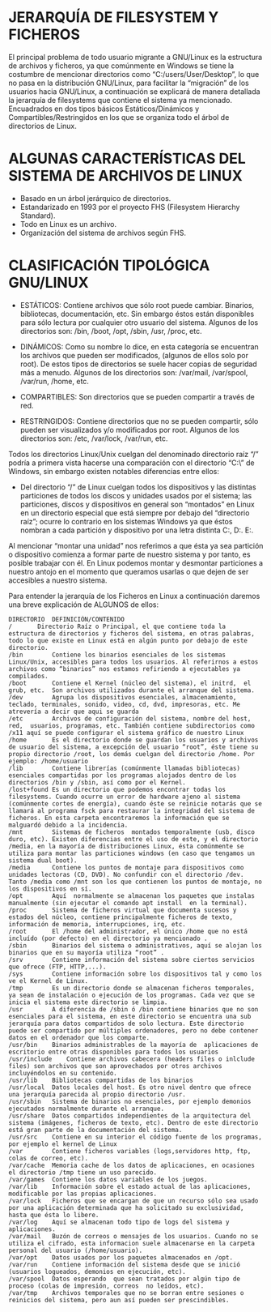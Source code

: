 ﻿# JERARQUÍA DE FILESYSTEM Y FICHEROS


El principal problema de todo usuario migrante a GNU/Linux es la estructura de archivos y ficheros, ya que comúnmente en Windows se tiene la costumbre de mencionar directorios como “C:/users/User/Desktop”,  lo que no pasa en la distribución GNU/Linux, para facilitar la “migración” de  los usuarios hacia GNU/Linux, a continuación se explicará de manera detallada la jerarquía de filesystems que contiene el sistema ya mencionado. Encuadrados en dos tipos básicos Estáticos/Dinámicos y Compartibles/Restringidos en los que se organiza todo el árbol de directorios de Linux.


# ALGUNAS CARACTERÍSTICAS DEL SISTEMA DE ARCHIVOS DE LINUX


* Basado en un árbol jerárquico de directorios.
* Estandarizado en 1993 por el proyecto FHS (Filesystem Hierarchy Standard).
* Todo en Linux es un archivo.
* Organización del sistema de archivos según FHS.


# CLASIFICACIÓN TIPOLÓGICA GNU/LINUX


* ESTÁTICOS: Contiene archivos que sólo root puede cambiar. Binarios, bibliotecas, documentación, etc. Sin embargo éstos están disponibles para sólo lectura por cualquier otro usuario del sistema. Algunos de los directorios son: /bin, /boot, /opt, /sbin, /usr, /proc, etc.


* DINÁMICOS: Como su nombre lo dice, en esta categoría se encuentran los archivos que pueden ser modificados, (algunos de ellos solo por root). De estos tipos de directorios se suele hacer copias de seguridad más a menudo. Algunos de los directorios son: /var/mail, /var/spool, /var/run, /home, etc.


* COMPARTIBLES: Son directorios que se pueden compartir a través de red.


* RESTRINGIDOS: Contiene directorios que no se pueden compartir, sólo pueden ser visualizados y/o modificados por root. Algunos de los directorios son: /etc, /var/lock, /var/run, etc.


Todos los directorios Linux/Unix cuelgan del denominado directorio raíz “/” podría a primera vista hacerse una comparación con el directorio “C:\” de Windows, sin embargo existen notables diferencias entre ellos: 
* Del directorio “/” de Linux cuelgan todos los dispositivos y las distintas particiones de  todos los discos y unidades usados por el sistema; las particiones, discos y dispositivos en general son “montados” en Linux en un directorio especial que está siempre por debajo del “directorio raíz”; ocurre lo contrario en los sistemas Windows ya que éstos nombran  a cada partición y dispositivo por una letra distinta C:, D:. E:.


Al mencionar “montar una unidad”  nos referimos a que ésta ya sea partición o dispositivo comienza a formar parte de nuestro sistema y por tanto, es posible trabajar con él. En Linux podemos montar y desmontar particiones a nuestro antojo en el momento que queramos usarlas o que dejen de ser accesibles a nuestro sistema.


Para entender la jerarquía de los Ficheros en  Linux a continuación daremos  una breve explicación de ALGUNOS de ellos:




	DIRECTORIO	DEFINICIÓN/CONTENIDO
	/		Directorio Raíz o Principal, el que contiene toda la estructura de directorios y ficheros del sistema, en otras palabras, todo lo que existe en Linux está en algún punto por debajo de este directorio.
	/bin		Contiene los binarios esenciales de los sistemas Linux/Unix, accesibles para todos los usuarios. Al referirnos a estos archivos como “binarios” nos estamos refiriendo a ejecutables ya compilados.
	/boot		Contiene el Kernel (núcleo del sistema), el initrd,  el grub, etc.  Son archivos utilizados durante el arranque del sistema.
	/dev		Agrupa los dispositivos esenciales, almacenamiento, teclado, terminales, sonido, video, cd, dvd, impresoras, etc. Me atrevería a decir que aqui se guarda
	/etc		Archivos de configuración del sistema, nombre del host, red,  usuarios, programas, etc. También contiene subdirectorios como /x11 aquí se puede configurar el sistema gráfico de nuestro Linux
	/home		Es el directorio donde se guardan los usuarios y archivos de usuario del sistema, a excepción del usuario “root”, éste tiene su propio directorio /root, los demás cuelgan del directorio /home. Por ejemplo: /home/usuario
	/lib		Contiene librerías (comúnmente llamadas bibliotecas) esenciales compartidas por los programas alojados dentro de los directorios /bin y /sbin, así como por el Kernel.
	/lost+found	Es un directorio que podemos encontrar todas los filesystems. Cuando ocurre un error de hardware ajeno al sistema (comúnmente cortes de energía), cuando éste se reinicie notarás que se llamará al programa fsck para restaurar la integridad del sistema de ficheros. En esta carpeta encontraremos la información que se malguardó debido a la incidencia.
	/mnt		Sistemas de ficheros  montados temporalmente (usb, disco duro, etc). Existen diferencias entre el uso de este, y el directorio /media, en la mayoría de distribuciones Linux, ésta comúnmente se utiliza para montar las particiones windows (en caso que tengamos un sistema dual boot).
	/media		Contiene los puntos de montaje para dispositivos como unidades lectoras (CD, DVD). No confundir con el directorio /dev. Tanto /media como /mnt son los que contienen los puntos de montaje, no los dispositivos en sí.
	/opt		Aquí  normalmente se almacenan los paquetes que instalas manualmente (sin ejecutar el comando apt install  en la terminal).
	/proc		Sistema de ficheros virtual que documenta sucesos y estados del núcleo, contiene principalmente ficheros de texto, información de memoria, interrupciones, irq, etc.
	/root		El /home del administrador, el único /home que no está incluído (por defecto) en el directorio ya mencionado .
	/sbin		Binarios del sistema o administrativos, aquí se alojan los binarios que en su mayoría utiliza “root” .
	/srv		Contiene información del sistema sobre ciertos servicios que ofrece (FTP, HTTP,...).
	/sys		Contiene información sobre los dispositivos tal y como los ve el Kernel de Linux.
	/tmp		Es un directorio donde se almacenan ficheros temporales, ya sean de instalación o ejecución de los programas. Cada vez que se inicia el sistema este directorio se limpia.
	/usr		A diferencia de /sbin ó /bin contiene binarios que no son esenciales para el sistema, en este directorio se encuentra una sub jerarquía para datos compartidos de solo lectura. Este directorio puede ser compartido por múltiples ordenadores, pero no debe contener datos en el ordenador que los comparte.
	/usr/bin	Binarios administrables de la mayoría de  aplicaciones de escritorio entre otras disponibles para todos los usuarios
	/usr/include	Contiene archivos cabecera (headers files o inlclude files) son archivos que son aprovechados por otros archivos incluyéndolos en su contenido.
	/usr/lib	Bibliotecas compartidas de los binarios
	/usr/local	Datos locales del host. Es otro nivel dentro que ofrece una jerarquía parecida al propio directorio /usr.
	/usr/sbin	Sistema de binarios no esenciales, por ejemplo demonios ejecutados normalmente durante el arranque.
	/usr/share	Datos compartidos independientes de la arquitectura del sistema (imágenes, ficheros de texto, etc). Dentro de este directorio está gran parte de la documentación del sistema.
	/usr/src	Contiene en su interior el código fuente de los programas, por ejemplo el kernel de Linux
	/var		Contiene ficheros variables (logs,servidores http, ftp, colas de correo, etc).
	/var/cache	Memoria cache de los datos de aplicaciones, en ocasiones el directorio /tmp tiene un uso parecido.
	/var/games	Contiene los datos variables de los juegos.
	/var/lib	Información sobre el estado actual de las aplicaciones, modificable por las propias aplicaciones.
	/var/lock	Ficheros que se encargan de que un recurso sólo sea usado por una aplicación determinada que ha solicitado su exclusividad, hasta que ésta lo libere.
	/var/log	Aquí se almacenan todo tipo de logs del sistema y aplicaciones.
	/var/mail	Buzón de correos o mensajes de los usuarios. Cuando no se utiliza el cifrado, esta informacion suele almacenarse en la carpeta personal del usuario (/home/usuario).
	/var/opt	Datos usados por los paquetes almacenados en /opt.
	/var/run	Contiene información del sistema desde que se inició (usuarios logueados, demonios en ejecución, etc).
	/var/spool	Datos esperando  que sean tratados por algún tipo de proceso (colas de impresión, correos  no leídos, etc).
	/var/tmp	Archivos temporales que no se borran entre sesiones o reinicios del sistema, pero aun así pueden ser prescindibles.
